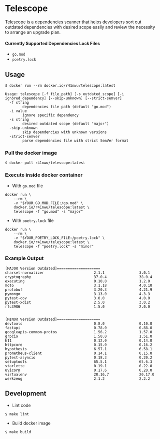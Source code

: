 # Telescope

Telescope is a dependencies scanner that helps developers sort out outdated dependencies with desired scope easily and review the necessity to arrange an upgrade plan.

#### Currently Supported Dependencies Lock Files
- `go.mod`
- `poetry.lock`

## Usage
```
$ docker run --rm docker.io/r41nwu/telescope:latest

Usage: telescope [-f file_path] [-s outdated_scope] [-i ignored_dependency] [--skip-unknown] [--strict-semver]
  -f string
        dependencies file path (default "go.mod")
  -i value
        ignore specific dependency
  -s string
        desired outdated scope (default "major")
  -skip-unknown
        skip dependencies with unknown versions
  -strict-semver
        parse dependencies file with strict SemVer format
```

### Pull the docker image
```
$ docker pull r41nwu/telescope:latest
```

### Execute inside docker container

- With `go.mod` file
```
docker run \
    --rm \
    -v "$YOUR_GO_MOD_FILE:/go.mod" \
    docker.io/r41nwu/telescope:latest \
    telescope -f "go.mod" -s "major"
```

- With `poetry.lock` file
```
docker run \
    --rm \
    -v "$YOUR_POETRY_LOCK_FILE:/poetry.lock" \
    docker.io/r41nwu/telescope:latest \
    telescope -f "poetry.lock" -s "minor"
```

### Example Output
```
[MAJOR Version Outdated]====================
charset-normalizer                       2.1.1                3.0.1
cryptography                             37.0.4               38.0.4
executing                                0.10.0               1.2.0
moto                                     3.1.18               4.0.10
protobuf                                 3.20.3               4.21.9
pymongo                                  3.13.0               4.3.3
pytest-cov                               3.0.0                4.0.0
pytest-xdist                             2.5.0                3.0.2
rfc3986                                  1.5.0                2.0.0


[MINOR Version Outdated]====================
devtools                                 0.8.0                0.10.0
fastapi                                  0.78.0               0.88.0
googleapis-common-protos                 1.56.2               1.57.0
grpcio                                   1.50.0               1.51.0
h11                                      0.12.0               0.14.0
httpcore                                 0.15.0               0.16.2
hypothesis                               6.57.1               6.58.1
prometheus-client                        0.14.1               0.15.0
pytest-asyncio                           0.18.3               0.20.2
setuptools                               65.5.1               65.6.3
starlette                                0.19.1               0.22.0
uvicorn                                  0.17.6               0.20.0
virtualenv                               20.16.7              20.17.0
werkzeug                                 2.1.2                2.2.2
```

## Development
- Lint code
```
$ make lint
```

- Build docker image
```
$ make build
```
